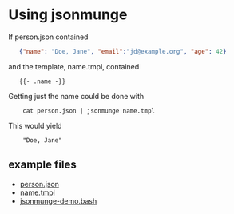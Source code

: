 
# Using jsonmunge

If person.json contained

```json
   {"name": "Doe, Jane", "email":"jd@example.org", "age": 42}
```

and the template, name.tmpl, contained

```template
   {{- .name -}}
```

Getting just the name could be done with

```shell
    cat person.json | jsonmunge name.tmpl
```

This would yield

```
    "Doe, Jane"
```

## example files

- [person.json](person.json)
- [name.tmpl](name.tmpl)
- [jsonmunge-demo.bash](jsonmunge-demo.bash)

